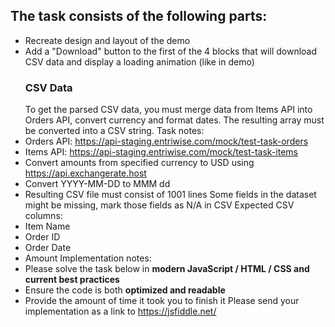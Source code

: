 ## The task consists of the following parts:

- Recreate design and layout of the demo
- Add a &quot;Download&quot; button to the first of the 4 blocks that will download CSV data and display a
  loading animation (like in demo)
  ### CSV Data
  To get the parsed CSV data, you must merge data from Items API into Orders API, convert currency and
  format dates. The resulting array must be converted into a CSV string.
  Task notes:
- Orders API: https://api-staging.entriwise.com/mock/test-task-orders
- Items API: https://api-staging.entriwise.com/mock/test-task-items
- Convert amounts from specified currency to USD using https://api.exchangerate.host
- Convert YYYY-MM-DD to MMM dd
- Resulting CSV file must consist of 1001 lines
  Some fields in the dataset might be missing, mark those fields as N/A in CSV
  Expected CSV columns:
- Item Name
- Order ID
- Order Date
- Amount
  Implementation notes:
- Please solve the task below in **modern JavaScript / HTML / CSS and current best practices**
- Ensure the code is both **optimized and readable**
- Provide the amount of time it took you to finish it
  Please send your implementation as a link to https://jsfiddle.net/
